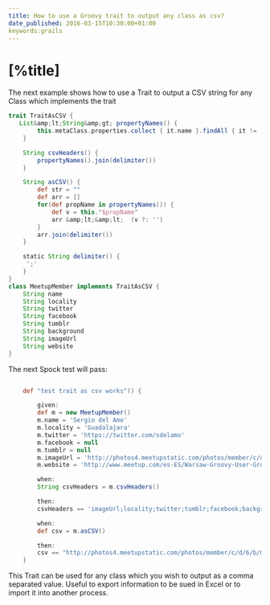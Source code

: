 ```yaml
---
title: How to use a Groovy trait to output any class as csv?
date_published: 2016-03-15T10:30:00+01:00
keywords:grails
---
```


# [%title]

The next example shows how to use a Trait to output a CSV string for any Class which implements the trait

```groovy
trait TraitAsCSV {
   List&amp;lt;String&amp;gt; propertyNames() {
        this.metaClass.properties.collect { it.name }.findAll { it != 'class'}
    }

    String csvHeaders() {
        propertyNames().join(delimiter())
    }

    String asCSV() {
        def str = ""
        def arr = []
        for(def propName in propertyNames()) {
            def v = this."$propName"
            arr &amp;lt;&amp;lt;  (v ?: '')
        }
        arr.join(delimiter())
    }

    static String delimiter() {
     ';'
    }
}
class MeetupMember implements TraitAsCSV {
    String name
    String locality
    String twitter
    String facebook
    String tumblr
    String background
    String imageUrl
    String website
}
```

The next Spock test will pass:

```groovy

    def "test trait as csv works"() {

        given:
        def m = new MeetupMember()
        m.name = 'Sergio del Amo'
        m.locality = 'Guadalajara'
        m.twitter = 'https://twitter.com/sdelamo'
        m.facebook = null
        m.tumblr = null
        m.imageUrl = 'http://photos4.meetupstatic.com/photos/member/c/d/6/b/member_254392587.jpeg'
        m.website = 'http://www.meetup.com/es-ES/Warsaw-Groovy-User-Group/members/200767921/'

        when:
        String csvHeaders = m.csvHeaders()

        then:
        csvHeaders == 'imageUrl;locality;twitter;tumblr;facebook;background;name;website'

        when:
        def csv = m.asCSV()

        then:
        csv == "http://photos4.meetupstatic.com/photos/member/c/d/6/b/member_254392587.jpeg;Guadalajara;https://twitter.com/sdelamo;;;;Sergio del Amo;http://www.meetup.com/es-ES/Warsaw-Groovy-User-Group/members/200767921/"
    }
```

This Trait can be used for any class which you wish to output as a comma separated value. Useful to export information to be sued in Excel or to import it into another process.


